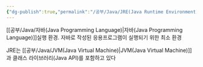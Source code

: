```yaml
---
{"dg-publish":true,"permalink":"/공부/Java/JRE(Java Runtime Environment)/","dgPassFrontmatter":true}
---
```



[[공부/Java/자바(Java Programming Language)\|자바(Java Programming Language)]]실행 환경.
자바로 작성된 응용프로그램이 실행되기 위한 최소 환경

JRE는 [[공부/Java/JVM(Java Virtual Machine)\|JVM(Java Virtual Machine)]]과 클래스 라이브러리(Java API)를 포함하고 있다